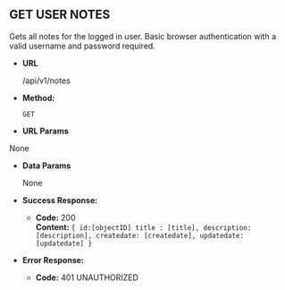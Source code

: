 **GET USER NOTES**
----
  Gets all notes for the logged in user.  Basic browser authentication with a valid username and password required.

* **URL**

  /api/v1/notes

* **Method:**

  `GET`

*  **URL Params**

  None

* **Data Params**

  None

* **Success Response:**

  * **Code:** 200 <br />
    **Content:** `{ id:[objectID] title : [title], description: [description], createdate: [createdate], updatedate: [updatedate] }`

* **Error Response:**

  * **Code:** 401 UNAUTHORIZED <br />
